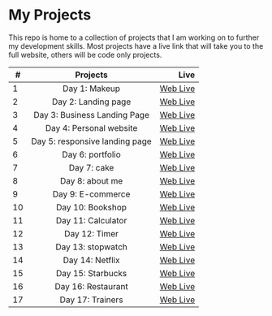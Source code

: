 <h1>My Projects</h1>
<p>This repo is home to a collection of projects that I am working on to further my development skills. Most projects have a live link that will take you to the full website, others will be code only projects.</p>

| #   |            Projects            |                                                                                                         Live |
| --- | :----------------------------: | -----------------------------------------------------------------------------------------------------------: |
| 1   |         Day 1: Makeup          |                      [Web Live](https://rumina23.github.io/50%20projects%20in%2050%20days/makeup/index.html) |
| 2   |      Day 2: Landing page       |              [Web Live](https://rumina23.github.io/50%20projects%20in%2050%20days/landing%20page/index.html) |
| 3   |  Day 3: Business Landing Page  |   [Web Live](https://rumina23.github.io/50%20projects%20in%2050%20days/Business%20Landing%20Page/index.html) |
| 4   |    Day 4: Personal website     |          [Web Live](https://rumina23.github.io/50%20projects%20in%2050%20days/Personal%20website/index.html) |
| 5   | Day 5: responsive landing page | [Web Live](https://rumina23.github.io/50%20projects%20in%2050%20days/responsive%20landing%20page/index.html) |
| 6   |        Day 6: portfolio        |                [Web Live](https://rumina23.github.io/50%20projects%20in%2050%20days/portfolio%20/index.html) |
| 7   |          Day 7: cake           |                        [Web Live](https://rumina23.github.io/50%20projects%20in%2050%20days/cake/index.html) |
| 8   |        Day 8: about me         |            [Web Live](https://rumina23.github.io/50%20projects%20in%2050%20days/new%20about%20me/index.html) |
| 9   |       Day 9: E-commerce        |                  [Web Live](https://rumina23.github.io/50%20projects%20in%2050%20days/E-commerce/index.html) |
| 10  |        Day 10: Bookshop        |              [Web Live](https://rumina23.github.io/50%20projects%20in%2050%20days/book%20website/index.html) |
| 11  |       Day 11: Calculator       |                  [Web Live](https://rumina23.github.io/50%20projects%20in%2050%20days/calculator/index.html) |
| 12  |         Day 12: Timer          |                    [Web Live](https://rumina23.github.io/50%20projects%20in%2050%20days/Timer%20/index.html) |
| 13  |       Day 13: stopwatch        |           [Web Live](https://rumina23.github.io/50%20projects%20in%2050%20days/stopwatch%20timer/index.html) |
| 14  |        Day 14: Netflix         |                    [Web Live](https://rumina23.github.io//50%20projects%20in%2050%20days/Netflix/index.html) |
| 15  |        Day 15: Starbucks         |                    [Web Live](https://rumina23.github.io//50%20projects%20in%2050%20days/starbucks/index.html) |
| 16  |        Day 16: Restaurant         |                    [Web Live](https://rumina23.github.io//50%20projects%20in%2050%20days/restaurant/index.html) |
| 17  |        Day 17: Trainers         |                    [Web Live](https://rumina23.github.io//50%20projects%20in%2050%20days/trainers/index.html) |


